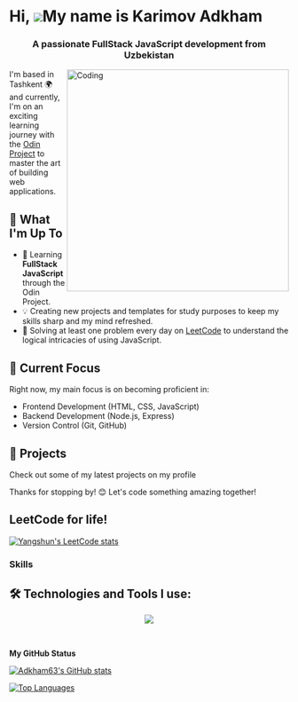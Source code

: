 Hi, ![](https://user-images.githubusercontent.com/18350557/176309783-0785949b-9127-417c-8b55-ab5a4333674e.gif)My name is Karimov Adkham
======================================================================================================================================
<h3 align="center">A passionate FullStack JavaScript development from Uzbekistan</h3>
<img align="right" alt="Coding" width="400" src="https://cdn.dribbble.com/users/1162077/screenshots/3848914/programmer.gif">


I'm based in Tashkent 🌍 and currently, I'm on an exciting learning journey with the [Odin Project](https://www.theodinproject.com/) to master the art of building web applications.

## 🧠 What I'm Up To

- 🚀 Learning **FullStack JavaScript** through the Odin Project.
- 💡 Creating new projects and templates for study purposes to keep my skills sharp and my mind refreshed.
- 🤔 Solving at least one problem every day on [LeetCode](https://leetcode.com/) to understand the logical intricacies of using JavaScript.

## 🌱 Current Focus

Right now, my main focus is on becoming proficient in:

- Frontend Development (HTML, CSS, JavaScript)
- Backend Development (Node.js, Express)
- Version Control (Git, GitHub)

## 🚀 Projects

Check out some of my latest projects on my profile


Thanks for stopping by! 😊 Let's code something amazing together!


## LeetCode for life! 
[![Yangshun's LeetCode stats](https://leetcode-stats-six.vercel.app/api?username=karimovadham63)](https://github.com/KnlnKS/leetcode-stats)

### Skills


## 🛠️ Technologies and Tools I use:

<p align="center">
  <a href="https://skillicons.dev">
    <img src="https://skillicons.dev/icons?i=html,css,tailwind,bootstrap,js,github,figma,vscode,gcp,codepen,nodejs,sass,netlify,react,=10" />
  </a>
</p>

<br>


<b>My GitHub Status</b>

<a href="http://www.github.com/Adkham63"><img src="https://github-readme-stats.vercel.app/api?username=Adkham63&show_icons=true&hide=&count_private=true&title_color=0891b2&text_color=ffffff&icon_color=0891b2&bg_color=000000&hide_border=true&show_icons=true" alt="Adkham63's GitHub stats" /></a>


<a href="https://github.com/Adkham63" align="left"><img src="https://github-readme-stats.vercel.app/api/top-langs/?username=Adkham63&langs_count=10&title_color=0891b2&text_color=ffffff&icon_color=0891b2&bg_color=000000&hide_border=true&locale=en&custom_title=Top%20%Languages" alt="Top Languages" /></a>





